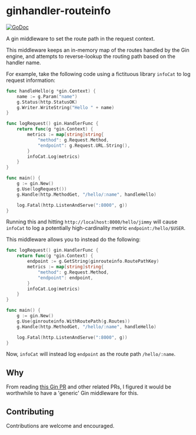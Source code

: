 # ginhandler-routeinfo

[![GoDoc](https://godoc.org/github.com/johnstcn/ginhandler-routeinfo?status.svg)](https://godoc.org/github.com/johnstcn/ginhandler-routeinfo)

A gin middleware to set the route path in the request context.

This middleware keeps an in-memory map of the routes handled by the Gin engine, and attempts to reverse-lookup the routing path based on the handler name.

For example, take the following code using a fictituous library `infoCat` to log request information:

```go
func handleHello(g *gin.Context) {
	name := g.Param("name")
	g.Status(http.StatusOK)
	g.Writer.WriteString("Hello " + name)
}

func logRequest() gin.HandlerFunc {
	return func(g *gin.Context) {
		metrics := map[string]string{
			"method": g.Request.Method,
			"endpoint": g.Request.URL.String(),
		}
		infoCat.Log(metrics)
	}
}

func main() {
	g := gin.New()
	g.Use(logRequest())
	g.Handle(http.MethodGet, "/hello/:name", handleHello)

	log.Fatal(http.ListenAndServe(":8000", g))
}
```

Running this and hitting `http://localhost:8000/hello/jimmy` will cause `infoCat` to log a potentially high-cardinality metric `endpoint:/hello/$USER`.

This middleware allows you to instead do the following:

```go
func logRequest() gin.HandlerFunc {
	return func(g *gin.Context) {
		endpoint := g.GetString(ginrouteinfo.RoutePathKey)
		metrics := map[string]string{
			"method": g.Request.Method,
			"endpoint": endpoint,
		}
		infoCat.Log(metrics)
	}
}

func main() {
	g := gin.New()
	g.Use(ginrouteinfo.WithRoutePath(g.Routes))
	g.Handle(http.MethodGet, "/hello/:name", handleHello)

	log.Fatal(http.ListenAndServe(":8000", g))
}
```

Now, `infoCat` will instead log `endpoint` as the route path `/hello/:name`.

## Why

From reading [this Gin PR](https://github.com/gin-gonic/gin/issues/748) and other related PRs, I figured it would be worthwhile to have a 'generic' Gin middleware for this.

## Contributing

Contributions are welcome and encouraged.
